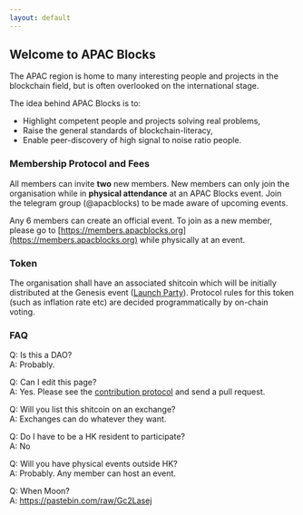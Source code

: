 ```yaml
---
layout: default
---
```


## Welcome to APAC Blocks

The APAC region is home to many interesting people and projects in the blockchain field, but is often overlooked on the international stage.

The idea behind APAC Blocks is to:
- Highlight competent people and projects solving real problems,
- Raise the general standards of blockchain-literacy,
- Enable peer-discovery of high signal to noise ratio people.

### Membership Protocol and Fees

All members can invite **two** new members. New members can only join the organisation while in **physical attendance** at an APAC Blocks event. Join the telegram group (@apacblocks) to be made aware of upcoming events.

Any 6 members can create an official event. To join as a new member, please go to [https://members.apacblocks.org](https://members.apacblocks.org) while physically at an event.

### Token

The organisation shall have an associated shitcoin which will be initially distributed at the Genesis event ([Launch Party](https://www.eventbrite.com/e/apac-blockchain-association-launch-party-tickets-70731219983)). Protocol rules for this token (such as inflation rate etc) are decided programmatically by on-chain voting.

### FAQ

Q: Is this a DAO?   
A: Probably.

Q: Can I edit this page?   
A: Yes. Please see the [contribution protocol](http://socialarchitecture.science/c4/) and send a pull request.

Q: Will you list this shitcoin on an exchange?   
A: Exchanges can do whatever they want. 

Q: Do I have to be a HK resident to participate?   
A: No

Q: Will you have physical events outside HK?   
A: Probably. Any member can host an event.   

Q: When Moon?   
A: https://pastebin.com/raw/Gc2Lasej
